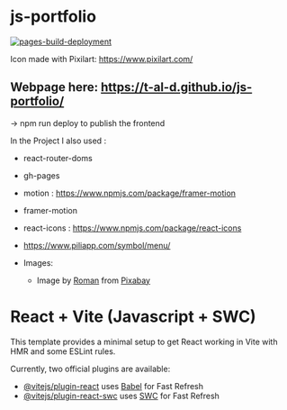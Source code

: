 # js-portfolio

[![pages-build-deployment](https://github.com/T-Al-D/js-portfolio/actions/workflows/pages/pages-build-deployment/badge.svg)](https://github.com/T-Al-D/js-portfolio/actions/workflows/pages/pages-build-deployment)

Icon made with Pixilart: https://www.pixilart.com/

## Webpage here: https://t-al-d.github.io/js-portfolio/

-> npm run deploy to publish the frontend

In the Project I also used :

-   react-router-doms
-   gh-pages
-   motion : https://www.npmjs.com/package/framer-motion
-   framer-motion
-   react-icons : https://www.npmjs.com/package/react-icons
-   https://www.piliapp.com/symbol/menu/

-   Images:
    -   Image by <a href="https://pixabay.com/users/akitada31-172067/?utm_source=link-attribution&utm_medium=referral&utm_campaign=image&utm_content=6524741">Roman</a> from <a href="https://pixabay.com//?utm_source=link-attribution&utm_medium=referral&utm_campaign=image&utm_content=6524741">Pixabay</a>

# React + Vite (Javascript + SWC)

This template provides a minimal setup to get React working in Vite with HMR and some ESLint rules.

Currently, two official plugins are available:

-   [@vitejs/plugin-react](https://github.com/vitejs/vite-plugin-react/blob/main/packages/plugin-react/README.md) uses [Babel](https://babeljs.io/) for Fast Refresh
-   [@vitejs/plugin-react-swc](https://github.com/vitejs/vite-plugin-react-swc) uses [SWC](https://swc.rs/) for Fast Refresh

